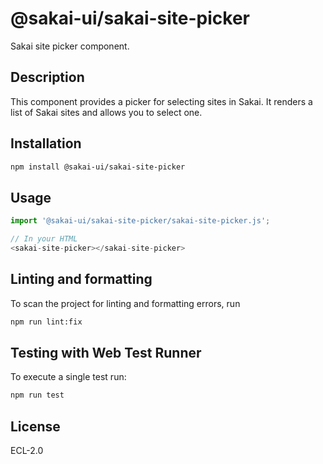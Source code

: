 # @sakai-ui/sakai-site-picker

Sakai site picker component.

## Description

This component provides a picker for selecting sites in Sakai. It renders a list of Sakai sites and allows you to select one.

## Installation

```bash
npm install @sakai-ui/sakai-site-picker
```

## Usage

```javascript
import '@sakai-ui/sakai-site-picker/sakai-site-picker.js';

// In your HTML
<sakai-site-picker></sakai-site-picker>
```

## Linting and formatting

To scan the project for linting and formatting errors, run

```bash
npm run lint:fix
```

## Testing with Web Test Runner

To execute a single test run:

```bash
npm run test
```

## License

ECL-2.0
